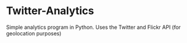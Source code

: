 # Twitter-Analytics
Simple analytics program in Python. Uses the Twitter and Flickr API (for geolocation purposes)

